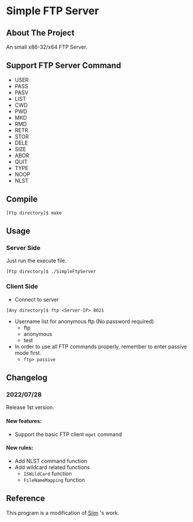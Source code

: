 # Simple FTP Server

## About The Project
An small x86-32/x64 FTP Server.

## Support FTP Server Command
- USER
- PASS
- PASV
- LIST
- CWD
- PWD
- MKD
- RMD
- RETR
- STOR
- DELE
- SIZE
- ABOR
- QUIT
- TYPE
- NOOP
- NLST

## Compile
```
[Ftp directory]$ make
```
## Usage
### Server Side
Just run the execute file.
```
[Ftp directory]$ ./SimpleFtpServer
```
### Client Side
- Connect to server
```
[Any directory]$ ftp <Server-IP> 8021
```
- Username list for anonymous ftp (No password required)
  - ftp
  - anonymous
  - test
 - In order to use all FTP commands properly, remember to enter passive mode first. 
   -   `ftp> passive`
## Changelog

### 2022/07/28
Release 1st version. 

#### New features:
- Support the basic FTP client `mget` command

#### New rules:
- Add NLST command function
- Add wildcard related functions
  - `ISWildCard` function
  - `FileNameMapping` function    


## Reference
This program is a modification of [Siim](https://github.com/Siim/ftp) 's work.

